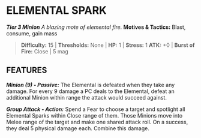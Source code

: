 ﻿---
tags:
  - Adversary
  - Creature
  - Statblock

name: 'ELEMENTAL SPARK'
tier: 3
type: Minion
description: 'A blazing mote of elemental fire.'
motives_and_tactics: 'Blast, consume, gain mass'
difficulty: '15'
thresholds: 'None'
hp: '1'
stress: '1'
atk: '+0'
attack: 'Burst of Fire'
range: 'Close'
damage: '5 mag'
experience:
feats:
- name: 'Minion (9)'
  type: 'Passive'
  text: 'The Elemental is defeated when they take any damage. For every 9 damage a PC deals to the Elemental, defeat an additional Minion within range the attack would succeed against.'
- name: 'Group Attack'
  type: 'Action'
  text: 'Spend a Fear to choose a target and spotlight all Elemental Sparks within Close range of them. Those Minions move into Melee range of the target and make one shared attack roll. On a success, they deal 5 physical damage each. Combine this damage.'
layout: Daggerheart Adversary
source: srd-adversary
statblock: true
---

# ELEMENTAL SPARK

***Tier 3 Minion***
*A blazing mote of elemental fire.*
**Motives & Tactics:** Blast, consume, gain mass

> **Difficulty:** 15 | **Thresholds:** None | **HP:** 1 | **Stress:** 1
> **ATK:** +0 | **Burst of Fire:** Close | 5 mag  

## FEATURES

***Minion (9) - Passive:*** The Elemental is defeated when they take any damage. For every 9 damage a PC deals to the Elemental, defeat an additional Minion within range the attack would succeed against.

***Group Attack - Action:*** Spend a Fear to choose a target and spotlight all Elemental Sparks within Close range of them. Those Minions move into Melee range of the target and make one shared attack roll. On a success, they deal 5 physical damage each. Combine this damage.
